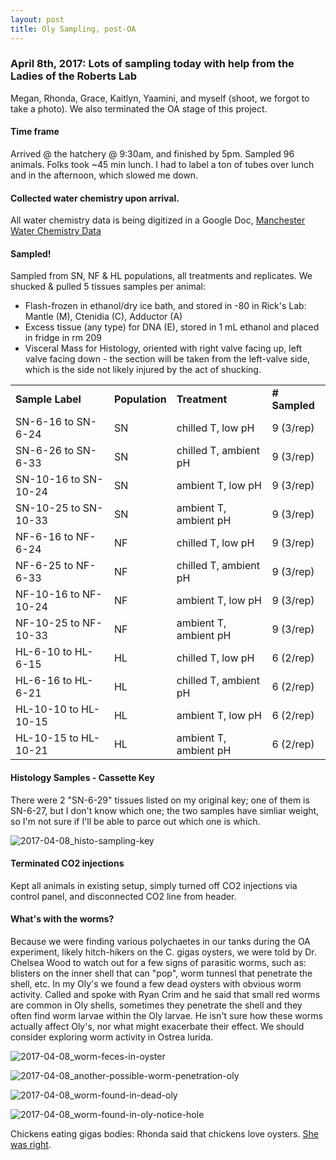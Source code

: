 ```yaml
---
layout: post
title: Oly Sampling, post-OA
---
```


### April 8th, 2017: Lots of sampling today with help from the Ladies of the Roberts Lab
Megan, Rhonda, Grace, Kaitlyn, Yaamini, and myself (shoot, we forgot to take a photo). We also terminated the OA stage of this project. 

#### Time frame
Arrived @ the hatchery @ 9:30am, and finished by 5pm. Sampled 96 animals. Folks took ~45 min lunch. I had to label a ton of tubes over lunch and in the afternoon, which slowed me down.

#### Collected water chemistry upon arrival. 
All water chemistry data is being digitized in a Google Doc, [Manchester Water Chemistry Data](https://docs.google.com/a/uw.edu/spreadsheets/d/1NimY1gQFM8eR_wdkM5__nEw3JwEhihmIBHiOqXnBYJ4/edit?usp=sharing)

#### Sampled! 
Sampled from SN, NF & HL populations, all treatments and replicates. We shucked & pulled 5 tissues samples per animal: 
  * Flash-frozen in ethanol/dry ice bath, and stored in -80 in Rick's Lab: Mantle (M), Ctenidia (C), Adductor (A)
  * Excess tissue (any type) for DNA (E), stored in 1 mL ethanol and placed in fridge in rm 209 
  * Visceral Mass for Histology, oriented with right valve facing up, left valve facing down - the section will be taken from the left-valve side, which is the side not likely injured by the act of shucking.
  
|                          |            |                       |           |
|--------------------------|------------|-----------------------|-----------|
| **Sample Label**         | **Population** | **Treatment**             | **# Sampled** |
| SN-6-16 to SN-6-24       | SN         | chilled T, low pH     | 9 (3/rep) |
| SN-6-26 to SN-6-33       | SN         | chilled T, ambient pH | 9 (3/rep) |
| SN-10-16 to SN-10-24     | SN         | ambient T, low pH     | 9 (3/rep) |
| SN-10-25 to SN-10-33     | SN         | ambient T, ambient pH | 9 (3/rep) |
| NF-6-16 to NF-6-24       | NF         | chilled T, low pH     | 9 (3/rep) |
| NF-6-25 to NF-6-33       | NF         | chilled T, ambient pH | 9 (3/rep) |
| NF-10-16 to NF-10-24     | NF         | ambient T, low pH     | 9 (3/rep) |
| NF-10-25 to NF-10-33     | NF         | ambient T, ambient pH | 9 (3/rep) |
| HL-6-10 to HL-6-15       | HL         | chilled T, low pH     | 6 (2/rep) |
| HL-6-16 to HL-6-21       | HL         | chilled T, ambient pH | 6 (2/rep) |
| HL-10-10 to HL-10-15     | HL         | ambient T, low pH     | 6 (2/rep) |
| HL-10-15 to HL-10-21     | HL         | ambient T, ambient pH | 6 (2/rep) |

#### Histology Samples - Cassette Key 
There were 2 "SN-6-29" tissues listed on my original key; one of them is SN-6-27, but I don't know which one; the two samples have simliar weight, so I'm not sure if I'll be able to parce out which one is which. 

![2017-04-08_histo-sampling-key](https://cloud.githubusercontent.com/assets/17264765/25067700/ea85d586-2200-11e7-9b12-6831fb7978d0.jpeg)

#### Terminated CO2 injections
Kept all animals in existing setup, simply turned off CO2 injections via control panel, and disconnected CO2 line from header. 

#### What's with the worms?
Because we were finding various polychaetes in our tanks during the OA experiment, likely hitch-hikers on the C. gigas oysters, we were told by Dr. Chelsea Wood to watch out for a few signs of parasitic worms, such as: blisters on the inner shell that can "pop", worm tunnesl that penetrate the shell, etc.  In my Oly's we found a few dead oysters with obvious worm activity.  Called and spoke with Ryan Crim and he said that small red worms are common in Oly shells, sometimes they penetrate the shell and they often find worm larvae within the Oly larvae.  He isn't sure how these worms actually affect Oly's, nor what might exacerbate their effect.  We should consider exploring worm activity in Ostrea lurida. 

![2017-04-08_worm-feces-in-oyster](https://cloud.githubusercontent.com/assets/17264765/25067854/f8ee4776-2204-11e7-9b12-04b7bf34f63d.jpeg)

![2017-04-08_another-possible-worm-penetration-oly](https://cloud.githubusercontent.com/assets/17264765/25067853/f8ed8e9e-2204-11e7-9d4a-8aa23fdc2918.jpeg)

![2017-04-08_worm-found-in-dead-oly](https://cloud.githubusercontent.com/assets/17264765/25067855/f8ee6d32-2204-11e7-887a-0eebf23d42ee.jpeg)

![2017-04-08_worm-found-in-oly-notice-hole](https://cloud.githubusercontent.com/assets/17264765/25067856/f8ef308c-2204-11e7-8fcb-acb8bbc3b284.jpeg)

Chickens eating gigas bodies: Rhonda said that chickens love oysters. [She was right](https://www.youtube.com/watch?v=Qx84zsUcZC0&feature=youtu.be).

